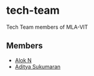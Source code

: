 # tech-team
Tech Team members of MLA-VIT

## Members

* [Alok N](https://github.com/mintbomb27)
* [Aditya Sukumaran](https://github.com/GamerX055z)
